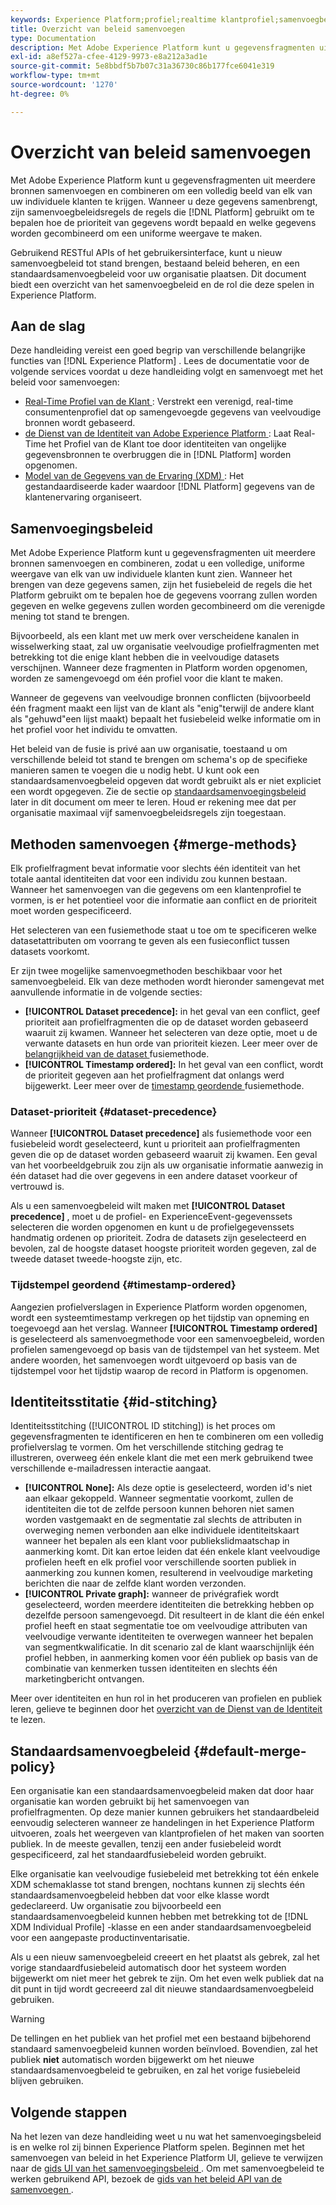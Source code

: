 ```yaml
---
keywords: Experience Platform;profiel;realtime klantprofiel;samenvoegbeleid;UI;gebruikersinterface;geordende tijdstempel;prioriteit gegevensset
title: Overzicht van beleid samenvoegen
type: Documentation
description: Met Adobe Experience Platform kunt u gegevensfragmenten uit meerdere bronnen samenvoegen en combineren om een volledig beeld van uw individuele klanten te krijgen. Wanneer het brengen van deze gegevens samen, is het fusiebeleid de regels die het Platform gebruikt om te bepalen hoe de gegevens aan voorrang zullen worden gegeven en welke gegevens zullen worden gecombineerd om de verenigde mening tot stand te brengen.
exl-id: a8ef527a-cfee-4129-9973-e8a212a3ad1e
source-git-commit: 5e8bbdf5b7b07c31a36730c86b177fce6041e319
workflow-type: tm+mt
source-wordcount: '1270'
ht-degree: 0%

---
```


# Overzicht van beleid samenvoegen

Met Adobe Experience Platform kunt u gegevensfragmenten uit meerdere bronnen samenvoegen en combineren om een volledig beeld van elk van uw individuele klanten te krijgen. Wanneer u deze gegevens samenbrengt, zijn samenvoegbeleidsregels de regels die [!DNL Platform] gebruikt om te bepalen hoe de prioriteit van gegevens wordt bepaald en welke gegevens worden gecombineerd om een uniforme weergave te maken.

Gebruikend RESTful APIs of het gebruikersinterface, kunt u nieuw samenvoegbeleid tot stand brengen, bestaand beleid beheren, en een standaardsamenvoegbeleid voor uw organisatie plaatsen. Dit document biedt een overzicht van het samenvoegbeleid en de rol die deze spelen in Experience Platform.

## Aan de slag

Deze handleiding vereist een goed begrip van verschillende belangrijke functies van [!DNL Experience Platform] . Lees de documentatie voor de volgende services voordat u deze handleiding volgt en samenvoegt met het beleid voor samenvoegen:

* [ Real-Time Profiel van de Klant ](../home.md): Verstrekt een verenigd, real-time consumentenprofiel dat op samengevoegde gegevens van veelvoudige bronnen wordt gebaseerd.
* [ de Dienst van de Identiteit van Adobe Experience Platform ](../../identity-service/home.md): Laat Real-Time het Profiel van de Klant toe door identiteiten van ongelijke gegevensbronnen te overbruggen die in [!DNL Platform] worden opgenomen.
* [ Model van de Gegevens van de Ervaring (XDM) ](../../xdm/home.md): Het gestandaardiseerde kader waardoor [!DNL Platform] gegevens van de klantenervaring organiseert.

## Samenvoegingsbeleid

Met Adobe Experience Platform kunt u gegevensfragmenten uit meerdere bronnen samenvoegen en combineren, zodat u een volledige, uniforme weergave van elk van uw individuele klanten kunt zien. Wanneer het brengen van deze gegevens samen, zijn het fusiebeleid de regels die het Platform gebruikt om te bepalen hoe de gegevens voorrang zullen worden gegeven en welke gegevens zullen worden gecombineerd om die verenigde mening tot stand te brengen.

Bijvoorbeeld, als een klant met uw merk over verscheidene kanalen in wisselwerking staat, zal uw organisatie veelvoudige profielfragmenten met betrekking tot die enige klant hebben die in veelvoudige datasets verschijnen. Wanneer deze fragmenten in Platform worden opgenomen, worden ze samengevoegd om één profiel voor die klant te maken.

Wanneer de gegevens van veelvoudige bronnen conflicten (bijvoorbeeld één fragment maakt een lijst van de klant als &quot;enig&quot;terwijl de andere klant als &quot;gehuwd&quot;een lijst maakt) bepaalt het fusiebeleid welke informatie om in het profiel voor het individu te omvatten.

Het beleid van de fusie is privé aan uw organisatie, toestaand u om verschillende beleid tot stand te brengen om schema&#39;s op de specifieke manieren samen te voegen die u nodig hebt. U kunt ook een standaardsamenvoegbeleid opgeven dat wordt gebruikt als er niet expliciet een wordt opgegeven. Zie de sectie op [ standaardsamenvoegingsbeleid ](#default-merge-policy) later in dit document om meer te leren. Houd er rekening mee dat per organisatie maximaal vijf samenvoegbeleidsregels zijn toegestaan.

## Methoden samenvoegen {#merge-methods}

Elk profielfragment bevat informatie voor slechts één identiteit van het totale aantal identiteiten dat voor een individu zou kunnen bestaan. Wanneer het samenvoegen van die gegevens om een klantenprofiel te vormen, is er het potentieel voor die informatie aan conflict en de prioriteit moet worden gespecificeerd.

Het selecteren van een fusiemethode staat u toe om te specificeren welke datasetattributen om voorrang te geven als een fusieconflict tussen datasets voorkomt.

Er zijn twee mogelijke samenvoegmethoden beschikbaar voor het samenvoegbeleid. Elk van deze methoden wordt hieronder samengevat met aanvullende informatie in de volgende secties:

* **[!UICONTROL Dataset precedence]:** in het geval van een conflict, geef prioriteit aan profielfragmenten die op de dataset worden gebaseerd waaruit zij kwamen. Wanneer het selecteren van deze optie, moet u de verwante datasets en hun orde van prioriteit kiezen. Leer meer over de [ belangrijkheid van de dataset ](#dataset-precedence) fusiemethode.
* **[!UICONTROL Timestamp ordered]:** In het geval van een conflict, wordt de prioriteit gegeven aan het profielfragment dat onlangs werd bijgewerkt. Leer meer over de [ timestamp geordende ](#timestamp-ordered) fusiemethode.

### Dataset-prioriteit {#dataset-precedence}

Wanneer **[!UICONTROL Dataset precedence]** als fusiemethode voor een fusiebeleid wordt geselecteerd, kunt u prioriteit aan profielfragmenten geven die op de dataset worden gebaseerd waaruit zij kwamen. Een geval van het voorbeeldgebruik zou zijn als uw organisatie informatie aanwezig in één dataset had die over gegevens in een andere dataset voorkeur of vertrouwd is.

Als u een samenvoegbeleid wilt maken met **[!UICONTROL Dataset precedence]** , moet u de profiel- en ExperienceEvent-gegevenssets selecteren die worden opgenomen en kunt u de profielgegevenssets handmatig ordenen op prioriteit. Zodra de datasets zijn geselecteerd en bevolen, zal de hoogste dataset hoogste prioriteit worden gegeven, zal de tweede dataset tweede-hoogste zijn, etc.

### Tijdstempel geordend {#timestamp-ordered}

Aangezien profielverslagen in Experience Platform worden opgenomen, wordt een systeemtimestamp verkregen op het tijdstip van opneming en toegevoegd aan het verslag. Wanneer **[!UICONTROL Timestamp ordered]** is geselecteerd als samenvoegmethode voor een samenvoegbeleid, worden profielen samengevoegd op basis van de tijdstempel van het systeem. Met andere woorden, het samenvoegen wordt uitgevoerd op basis van de tijdstempel voor het tijdstip waarop de record in Platform is opgenomen.

## Identiteitsstitatie {#id-stitching}

Identiteitsstitching ([!UICONTROL ID stitching]) is het proces om gegevensfragmenten te identificeren en hen te combineren om een volledig profielverslag te vormen. Om het verschillende stitching gedrag te illustreren, overweeg één enkele klant die met een merk gebruikend twee verschillende e-mailadressen interactie aangaat.

* **[!UICONTROL None]:** Als deze optie is geselecteerd, worden id&#39;s niet aan elkaar gekoppeld. Wanneer segmentatie voorkomt, zullen de identiteiten die tot de zelfde persoon kunnen behoren niet samen worden vastgemaakt en de segmentatie zal slechts de attributen in overweging nemen verbonden aan elke individuele identiteitskaart wanneer het bepalen als een klant voor publiekslidmaatschap in aanmerking komt. Dit kan ertoe leiden dat één enkele klant veelvoudige profielen heeft en elk profiel voor verschillende soorten publiek in aanmerking zou kunnen komen, resulterend in veelvoudige marketing berichten die naar de zelfde klant worden verzonden.
* **[!UICONTROL Private graph]:** wanneer de privégrafiek wordt geselecteerd, worden meerdere identiteiten die betrekking hebben op dezelfde persoon samengevoegd. Dit resulteert in de klant die één enkel profiel heeft en staat segmentatie toe om veelvoudige attributen van veelvoudige verwante identiteiten te overwegen wanneer het bepalen van segmentkwalificatie. In dit scenario zal de klant waarschijnlijk één profiel hebben, in aanmerking komen voor één publiek op basis van de combinatie van kenmerken tussen identiteiten en slechts één marketingbericht ontvangen.

Meer over identiteiten en hun rol in het produceren van profielen en publiek leren, gelieve te beginnen door het [ overzicht van de Dienst van de Identiteit ](../../identity-service/home.md) te lezen.

## Standaardsamenvoegbeleid {#default-merge-policy}

Een organisatie kan een standaardsamenvoegbeleid maken dat door haar organisatie kan worden gebruikt bij het samenvoegen van profielfragmenten. Op deze manier kunnen gebruikers het standaardbeleid eenvoudig selecteren wanneer ze handelingen in het Experience Platform uitvoeren, zoals het weergeven van klantprofielen of het maken van soorten publiek. In de meeste gevallen, tenzij een ander fusiebeleid wordt gespecificeerd, zal het standaardfusiebeleid worden gebruikt.

Elke organisatie kan veelvoudige fusiebeleid met betrekking tot één enkele XDM schemaklasse tot stand brengen, nochtans kunnen zij slechts één standaardsamenvoegbeleid hebben dat voor elke klasse wordt gedeclareerd. Uw organisatie zou bijvoorbeeld een standaardsamenvoegbeleid kunnen hebben met betrekking tot de [!DNL XDM Individual Profile] -klasse en een ander standaardsamenvoegbeleid voor een aangepaste productinventarisatie.

Als u een nieuw samenvoegbeleid creeert en het plaatst als gebrek, zal het vorige standaardfusiebeleid automatisch door het systeem worden bijgewerkt om niet meer het gebrek te zijn. Om het even welk publiek dat na dit punt in tijd wordt gecreeerd zal dit nieuwe standaardsamenvoegbeleid gebruiken.

>[!WARNING]
>
>De tellingen en het publiek van het profiel met een bestaand bijbehorend standaard samenvoegbeleid kunnen worden beïnvloed. Bovendien, zal het publiek **niet** automatisch worden bijgewerkt om het nieuwe standaardsamenvoegbeleid te gebruiken, en zal het vorige fusiebeleid blijven gebruiken.

## Volgende stappen

Na het lezen van deze handleiding weet u nu wat het samenvoegingsbeleid is en welke rol zij binnen Experience Platform spelen. Beginnen met het samenvoegen van beleid in het Experience Platform UI, gelieve te verwijzen naar de [ gids UI van het samenvoegingsbeleid ](ui-guide.md). Om met samenvoegbeleid te werken gebruikend API, bezoek de [ gids van het beleid API van de samenvoegen ](../api/merge-policies.md).
